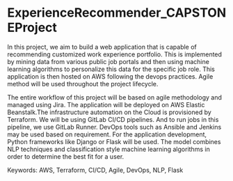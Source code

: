 # ExperienceRecommender_CAPSTONEProject

In this project, we aim to build a web application that is capable of recommending customized work experience portfolio. This is implemented by mining data from various public job portals and then using machine learning algorithms to personalize this data for the specific job role. This application is then hosted on AWS following the devops practices. Agile method will be used throughout the project lifecycle.

The entire workflow of this project will be based on agile methodology and managed using Jira. The application will be deployed on AWS Elastic Beanstalk.The infrastructure automation on the Cloud is provisioned by Terraform. We will be using GitLab CI/CD pipelines. And to run jobs in this pipeline, we use GitLab Runner. DevOps tools such as Ansible and Jenkins may be used based on requirement. For the application development, Python frameworks like Django or Flask will be used. The model combines NLP techniques and classification style machine learning algorithms in order to determine the best fit for a user. 


Keywords: AWS, Terraform, CI/CD, Agile, DevOps, NLP, Flask
